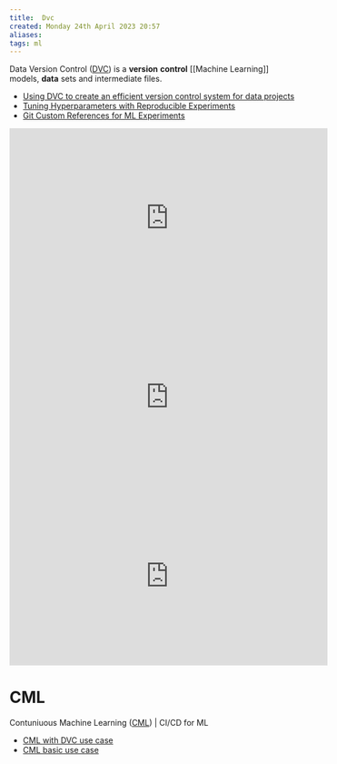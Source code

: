 ```yaml
---
title:  Dvc
created: Monday 24th April 2023 20:57
aliases: 
tags: ml
---
```


Data Version Control ([DVC](https://github.com/iterative/dvc)) is a **version** **control** [[Machine Learning]] models, **data** sets and intermediate files.

- [Using DVC to create an efficient version control system for data projects](https://medium.com/qonto-way/using-dvc-to-create-an-efficient-version-control-system-for-data-projects-96efd94355fe)
- [Tuning Hyperparameters with Reproducible Experiments](https://iterative.ai/blog/hyperparam-tuning/)
- [Git Custom References for ML Experiments](https://iterative.ai/blog/experiment-refs/)

<iframe width="560" height="315" src="https://www.youtube.com/embed/W2DvpCYw22o" title="YouTube video player" frameborder="0" allow="accelerometer; autoplay; clipboard-write; encrypted-media; gyroscope; picture-in-picture; web-share" allowfullscreen></iframe>

<iframe width="560" height="315" src="https://www.youtube.com/embed/AobaKE5vl_4" title="YouTube video player" frameborder="0" allow="accelerometer; autoplay; clipboard-write; encrypted-media; gyroscope; picture-in-picture; web-share" allowfullscreen></iframe>

<iframe width="560" height="315" src="https://www.youtube.com/embed/DRKjtmVJkjI" title="YouTube video player" frameborder="0" allow="accelerometer; autoplay; clipboard-write; encrypted-media; gyroscope; picture-in-picture; web-share" allowfullscreen></iframe>


# CML

Contuniuous Machine Learning ([CML](https://github.com/iterative/cml)) | CI/CD for ML

- [CML with DVC use case](https://github.com/iterative/cml_dvc_case)
- [CML basic use case](https://gitlab.com/iterative.ai/cml-base-case)
